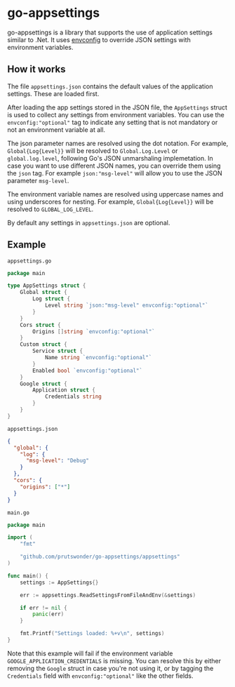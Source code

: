 # go-appsettings

go-appsettings is a library that supports the use of application settings similar to .Net. It uses [envconfig](https://github.com/vrischmann/envconfig) to override JSON settings with environment variables.

## How it works

The file `appsettings.json` contains the default values of the application settings. These are loaded first.

After loading the app settings stored in the JSON file, the `AppSettings` struct is used to collect any settings from environment variables. You can use the `envconfig:"optional"` tag to indicate any setting that is not mandatory or not an environment variable at all.

The json parameter names are resolved using the dot notation. For example, `Global{Log{Level}}` will be resolved to `Global.Log.Level` or `global.log.level`, following Go's JSON unmarshaling implemetation. In case you want to use different JSON names, you can override them using the `json` tag. For example `json:"msg-level"` will allow you to use the JSON parameter `msg-level`.

The environment variable names are resolved using uppercase names and using underscores for nesting. For example, `Global{Log{Level}}` will be resolved to `GLOBAL_LOG_LEVEL`.

By default any settings in `appsettings.json` are optional.

## Example

`appsettings.go`
```go
package main

type AppSettings struct {
	Global struct {
		Log struct {
			Level string `json:"msg-level" envconfig:"optional"`
		}
	}
	Cors struct {
		Origins []string `envconfig:"optional"`
	}
	Custom struct {
		Service struct {
			Name string `envconfig:"optional"`
		}
		Enabled bool `envconfig:"optional"`
	}
	Google struct {
		Application struct {
			Credentials string
		}
	}
}
```

`appsettings.json`
```json
{
  "global": {
    "log": {
      "msg-level": "Debug"
    }
  },
  "cors": {
    "origins": ["*"]
  }
}
```


`main.go`
```go
package main

import (
	"fmt"

	"github.com/prutswonder/go-appsettings/appsettings"
)

func main() {
	settings := AppSettings{}

	err := appsettings.ReadSettingsFromFileAndEnv(&settings)

	if err != nil {
		panic(err)
	}

	fmt.Printf("Settings loaded: %+v\n", settings)
}
```

Note that this example will fail if the environment variable `GOOGLE_APPLICATION_CREDENTIALS` is missing. You can resolve this by either removing the `Google` struct in case you're not using it, or by tagging the `Credentials` field with `envconfig:"optional"` like the other fields.